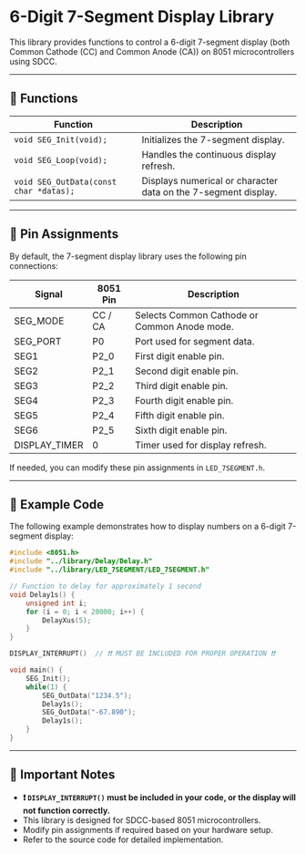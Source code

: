 # 6-Digit 7-Segment Display Library

This library provides functions to control a 6-digit 7-segment display (both Common Cathode (CC) and Common Anode (CA)) on 8051 microcontrollers using SDCC.

---

## 📌 **Functions**
| Function | Description |
|----------|-------------|
| `void SEG_Init(void);` | Initializes the 7-segment display. |
| `void SEG_Loop(void);` | Handles the continuous display refresh. |
| `void SEG_OutData(const char *datas);` | Displays numerical or character data on the 7-segment display. |

---

## 📌 **Pin Assignments**
By default, the 7-segment display library uses the following pin connections:

| Signal | 8051 Pin | Description |
|--------|---------|-------------|
| SEG_MODE | CC / CA | Selects Common Cathode or Common Anode mode. |
| SEG_PORT | P0 | Port used for segment data. |
| SEG1    | P2_0    | First digit enable pin. |
| SEG2    | P2_1    | Second digit enable pin. |
| SEG3    | P2_2    | Third digit enable pin. |
| SEG4    | P2_3    | Fourth digit enable pin. |
| SEG5    | P2_4    | Fifth digit enable pin. |
| SEG6    | P2_5    | Sixth digit enable pin. |
| DISPLAY_TIMER | 0 | Timer used for display refresh. |

If needed, you can modify these pin assignments in `LED_7SEGMENT.h`.

---

## 📢 **Example Code**
The following example demonstrates how to display numbers on a 6-digit 7-segment display:

```c
#include <8051.h> 
#include "../library/Delay/Delay.h"
#include "../library/LED_7SEGMENT/LED_7SEGMENT.h"

// Function to delay for approximately 1 second
void Delay1s() {
    unsigned int i;
    for (i = 0; i < 20000; i++) {
        DelayXus(5);
    }
}

DISPLAY_INTERRUPT()  // ❗❗ MUST BE INCLUDED FOR PROPER OPERATION ❗❗

void main() {
    SEG_Init();
    while(1) {
        SEG_OutData("1234.5");
        Delay1s();
        SEG_OutData("-67.890");
        Delay1s();
    } 
}
```

---

## 📣 **Important Notes**
- **❗ `DISPLAY_INTERRUPT()` must be included in your code, or the display will not function correctly.**
- This library is designed for SDCC-based 8051 microcontrollers.
- Modify pin assignments if required based on your hardware setup.
- Refer to the source code for detailed implementation.

